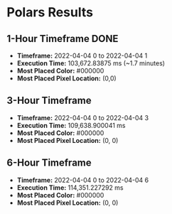 # Polars Results
## 1-Hour Timeframe DONE
- **Timeframe:** 2022-04-04 0 to 2022-04-04 1
- **Execution Time:** 103,672.83875 ms (~1.7 minutes)
- **Most Placed Color:** #000000
- **Most Placed Pixel Location:** (0,0)
## 3-Hour Timeframe
- **Timeframe:** 2022-04-04 0 to 2022-04-04 3
- **Execution Time:** 109,638.900041 ms
- **Most Placed Color:** #000000
- **Most Placed Pixel Location:** (0, 0)
## 6-Hour Timeframe
- **Timeframe:** 2022-04-04 0 to 2022-04-04 6
- **Execution Time:** 114,351.227292 ms
- **Most Placed Color:** #000000
- **Most Placed Pixel Location:** (0, 0)
